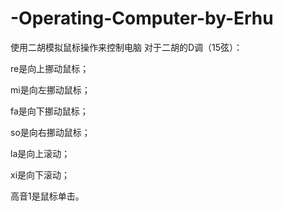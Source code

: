 # -Operating-Computer-by-Erhu
使用二胡模拟鼠标操作来控制电脑
对于二胡的D调（15弦）：

re是向上挪动鼠标；

mi是向左挪动鼠标；

fa是向下挪动鼠标；

so是向右挪动鼠标；

la是向上滚动；

xi是向下滚动；

高音1是鼠标单击。
